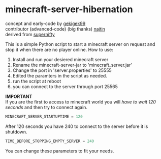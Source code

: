 # minecraft-server-hibernation
concept and early-code by [gekigek99](https://github.com/gekigek99/minecraft-vanilla-server-hibernation)<br/>
contributor (advanced-code) (big thanks) [najtin](https://github.com/najtin/minecraft-server-hibernation)<br/>
derived from [supernifty](https://github.com/supernifty/port-forwarder)<br/>

This is a simple Python script to start a minecraft server on request and stop it when there are no player online.
How to use:
1. Install and run your desiered minecraft server
2. Rename the minecraft-server-jar to 'minecraft_server.jar'
3. Change the port in 'server.properties' to 25555
4. Edited the paramters in the script as needed. 
5. run the script at reboot
6. you can connect to the server through port 25565

**IMPORTANT**	
If you are the first to access to minecraft world you will *have to wait 120 seconds* and then try to connect again.
```Python
MINECRAFT_SERVER_STARTUPTIME = 120 
```
After 120 seconds you have 240 to connect to the server before it is shutdown. 
```Python
TIME_BEFORE_STOPPING_EMPTY_SERVER = 240
```
You can change these parameters to fit your needs.
